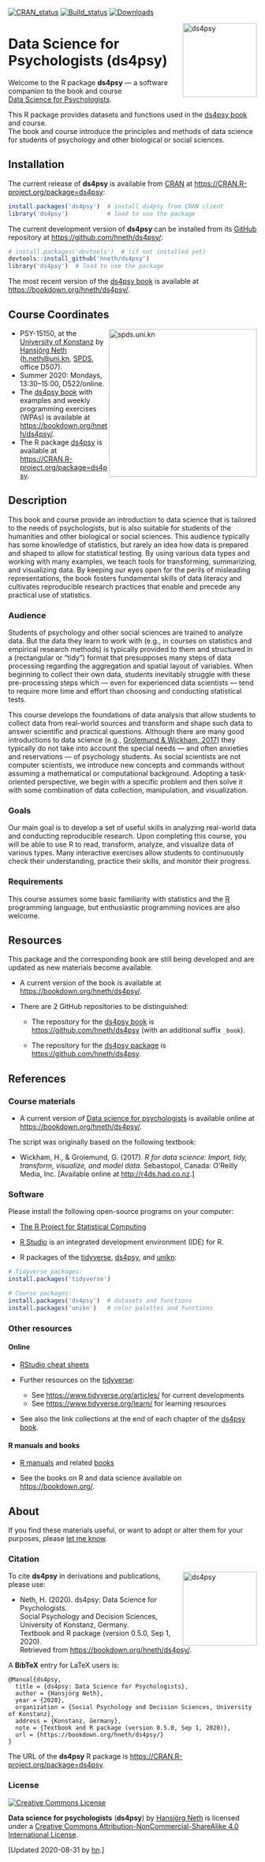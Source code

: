 
<!-- README.md is generated from README.Rmd. Please edit THIS (Rmd) file. -->

<!-- Use status badges: -->

[![CRAN\_status](http://www.r-pkg.org/badges/version/ds4psy)](https://CRAN.R-project.org/package=ds4psy)
[![Build\_status](https://travis-ci.org/hneth/ds4psy.svg?branch=master)](https://travis-ci.org/hneth/ds4psy)
[![Downloads](http://cranlogs.r-pkg.org/badges/ds4psy?color=brightgreen)](http://www.r-pkg.org/pkg/ds4psy)

<!-- Possible status badges:

[![CRAN_status](http://www.r-pkg.org/badges/version/ds4psy)](https://CRAN.R-project.org/package=ds4psy) 
[![Build_status](https://travis-ci.org/hneth/ds4psy.svg?branch=master)](https://travis-ci.org/hneth/ds4psy) 
[![Downloads](http://cranlogs.r-pkg.org/badges/ds4psy?color=brightgreen)](http://www.r-pkg.org/pkg/ds4psy)
[![Downloads](http://cranlogs.r-pkg.org/badges/grand-total/ds4psy?color=brightgreen)](http://www.r-pkg.org/pkg/ds4psy)
[![Rdoc](http://www.rdocumentation.org/badges/version/ds4psy)](http://www.rdocumentation.org/packages/ds4psy)

-->

<!-- ds4psy logo 1: -->

<a href="https://bookdown.org/hneth/ds4psy/">
<img src = "./inst/images/ds4psy.png" alt = "ds4psy" width = "150px" align = "right" style = "width: 150px; float: right; border:11;"/>
</a>

# Data Science for Psychologists (ds4psy)

Welcome to the R package **ds4psy** — a software companion to the book
and course</br> [Data Science for
Psychologists](https://bookdown.org/hneth/ds4psy/).

This R package provides datasets and functions used in the [ds4psy
book](https://bookdown.org/hneth/ds4psy/) and course.  
The book and course introduce the principles and methods of data science
for students of psychology and other biological or social
sciences.

<!-- Description of ds4psy package:  -->

<!-- All datasets and functions required for the examples and exercises of the book "Data Science for Psychologists" (by Hansjoerg Neth, Konstanz University, 2020), available at <https://bookdown.org/hneth/ds4psy/>. The book and course introduce principles and methods of data science to students of psychology and other biological or social sciences.  -->

<!-- The 'ds4psy' package primarily provides datasets, but also functions for data generation and manipulation (e.g., of text and time data) and graphics that are used in the book and its exercises.  -->

<!-- All functions included in 'ds4psy' are designed to be explicit and instructive, rather than elegant or efficient. -->

## Installation

The current release of **ds4psy** is available from
[CRAN](https://CRAN.R-project.org/) at
<https://CRAN.R-project.org/package=ds4psy>:

``` r
install.packages('ds4psy')  # install ds4psy from CRAN client
library('ds4psy')           # load to use the package
```

The current development version of **ds4psy** can be installed from its
[GitHub](https://github.com) repository at
<https://github.com/hneth/ds4psy/>:

``` r
# install.packages('devtools')  # (if not installed yet)
devtools::install_github('hneth/ds4psy')
library('ds4psy')  # load to use the package
```

The most recent version of the [ds4psy
book](https://bookdown.org/hneth/ds4psy/) is available at
<https://bookdown.org/hneth/ds4psy/>.

## Course Coordinates

<!-- uni.kn logo, but link to SPDS: -->

<!-- ![](./inst/images/uniKn_logo.png) -->

<a href="https://www.spds.uni-konstanz.de/">
<img src = "./inst/images/uniKn_logo.png" alt = "spds.uni.kn" width = "300px" align = "right" style = "width: 300px; float: right; border:20;"/>
</a>

  - PSY-15150, at the [University of
    Konstanz](https://www.uni-konstanz.de/) by [Hansjörg
    Neth](https://neth.de/) (<h.neth@uni.kn>,
    [SPDS](https://www.spds.uni-konstanz.de/), office D507).  
  - Summer 2020: Mondays, 13:30–15:00, D522/online.  
  - The [ds4psy book](https://bookdown.org/hneth/ds4psy/) with examples
    and weekly programming exercises (WPAs) is available at
    <https://bookdown.org/hneth/ds4psy/>.  
  - The R package [ds4psy](https://CRAN.R-project.org/package=ds4psy) is
    available at <https://CRAN.R-project.org/package=ds4psy>.

## Description

This book and course provide an introduction to data science that is
tailored to the needs of psychologists, but is also suitable for
students of the humanities and other biological or social sciences. This
audience typically has some knowledge of statistics, but rarely an idea
how data is prepared and shaped to allow for statistical testing. By
using various data types and working with many examples, we teach tools
for transforming, summarizing, and visualizing data. By keeping our eyes
open for the perils of misleading representations, the book fosters
fundamental skills of data literacy and cultivates reproducible research
practices that enable and precede any practical use of statistics.

### Audience

Students of psychology and other social sciences are trained to analyze
data. But the data they learn to work with (e.g., in courses on
statistics and empirical research methods) is typically provided to them
and structured in a (rectangular or “tidy”) format that presupposes many
steps of data processing regarding the aggregation and spatial layout of
variables. When beginning to collect their own data, students inevitably
struggle with these pre-processing steps which — even for experienced
data scientists — tend to require more time and effort than choosing and
conducting statistical tests.

This course develops the foundations of data analysis that allow
students to collect data from real-world sources and transform and shape
such data to answer scientific and practical questions. Although there
are many good introductions to data science (e.g., [Grolemund &
Wickham, 2017](http://r4ds.had.co.nz/)) they typically do not take into
account the special needs — and often anxieties and reservations — of
psychology students. As social scientists are not computer scientists,
we introduce new concepts and commands without assuming a mathematical
or computational background. Adopting a task-oriented perspective, we
begin with a specific problem and then solve it with some combination of
data collection, manipulation, and visualization.

### Goals

Our main goal is to develop a set of useful skills in analyzing
real-world data and conducting reproducible research. Upon completing
this course, you will be able to use R to read, transform, analyze, and
visualize data of various types. Many interactive exercises allow
students to continuously check their understanding, practice their
skills, and monitor their progress.

### Requirements

This course assumes some basic familiarity with statistics and the
[R](https://www.R-project.org/) programming language, but enthusiastic
programming novices are also welcome.

## Resources

This package and the corresponding book are still being developed and
are updated as new materials become available.

  - A current version of the book is available at
    <https://bookdown.org/hneth/ds4psy/>.

  - There are 2 GitHub repositories to be distinguished:
    
      - The repository for the [ds4psy
        book](https://bookdown.org/hneth/ds4psy/) is
        <https://github.com/hneth/ds4psy> (with an additional suffix
        `_book`).
    
      - The repository for the [ds4psy
        package](https://CRAN.R-project.org/package=ds4psy) is
        <https://github.com/hneth/ds4psy>.

<!-- - The current course syllabus and raw versions of all data files used in examples and exercises are available at <http://rpository.com/ds4psy/>. -->

## References

### Course materials

  - A current version of [Data science for
    psychologists](https://bookdown.org/hneth/ds4psy/) is available
    online at  
    <https://bookdown.org/hneth/ds4psy/>.

The script was originally based on the following textbook:

  - Wickham, H., & Grolemund, G. (2017). *R for data science: Import,
    tidy, transform, visualize, and model data.* Sebastopol, Canada:
    O’Reilly Media, Inc. \[Available online at
    <http://r4ds.had.co.nz>.\]

### Software

Please install the following open-source programs on your computer:

  - [The R Project for Statistical
    Computing](https://www.R-project.org/)

  - [R Studio](http://www.rstudio.com/) is an integrated development
    environment (IDE) for R.

  - R packages of the [tidyverse](https://www.tidyverse.org/),
    [ds4psy](https://CRAN.R-project.org/package=ds4psy), and
    [unikn](https://CRAN.R-project.org/package=unikn):

<!-- end list -->

``` r
# Tidyverse packages: 
install.packages('tidyverse')

# Course packages: 
install.packages('ds4psy')  # datasets and functions
install.packages('unikn')   # color palettes and functions
```

### Other resources

<!-- #### Course essentials and exercises (WPAs) -->

<!-- Table with links: -->

<!-- All [ds4psy](http://rpository.com/ds4psy/) essentials (from) previous courses):  -->

<!--
Nr. | Topic       |
---:|:------------| 
0.  | [Syllabus](http://rpository.com/ds4psy/) | 
1.  | [Basic R concepts and commands](http://rpository.com/ds4psy/essentials/basics.html) | 
2.  | [Visualizing data](http://rpository.com/ds4psy/essentials/visualize.html) | 
3.  | [Transforming data](http://rpository.com/ds4psy/essentials/transform.html) |
4.  | [Exploring data (EDA)](http://rpository.com/ds4psy/essentials/explore.html) | 
5.  | [Tibbles](http://rpository.com/ds4psy/essentials/tibbles.html) |
6.  | [Importing data](http://rpository.com/ds4psy/essentials/import.html) |
7.  | [Tidying data](http://rpository.com/ds4psy/essentials/tidy.html) |
8.  | [Joining data](http://rpository.com/ds4psy/essentials/join.html) |
9.  | [Functions](http://rpository.com/ds4psy/essentials/function.html) |
10. | [Iteration](http://rpository.com/ds4psy/essentials/iteration.html) |
+.  | [Datasets](http://rpository.com/ds4psy/essentials/datasets.html) | 
-->

#### Online

  - [RStudio cheat
    sheets](https://www.rstudio.com/resources/cheatsheets/)

  - Further resources on the [tidyverse](https://www.tidyverse.org/):
    
      - See <https://www.tidyverse.org/articles/> for current
        developments
      - See <https://www.tidyverse.org/learn/> for learning resources

  - See also the link collections at the end of each chapter of the
    [ds4psy book](https://bookdown.org/hneth/ds4psy/).

#### R manuals and books

  - [R manuals](https://cran.r-project.org/manuals.html) and related
    [books](https://www.r-project.org/doc/bib/R-books.html)

  - See the books on R and data science available on
    <https://bookdown.org/>.

<!-- - Zumel, N., & Mount, J. (2014). _Practical data science with R_. Greenwich, CT: Manning Publications. -->

## About

If you find these materials useful, or want to adopt or alter them for
your purposes, please [let me
know](https://www.spds.uni-konstanz.de/hans-neth).

### Citation

<!-- ds4psy logo: -->

<a href="https://bookdown.org/hneth/ds4psy/">
<img src = "./inst/images/ds4psy.png" alt = "ds4psy" width = "150px" align = "right" style = "width: 150px; float: right; border:11;"/>
</a>

To cite **ds4psy** in derivations and publications, please use:

  - Neth, H. (2020). ds4psy: Data Science for Psychologists.  
    Social Psychology and Decision Sciences, University of Konstanz,
    Germany.  
    Textbook and R package (version 0.5.0, Sep 1, 2020).  
    Retrieved from <https://bookdown.org/hneth/ds4psy/>.

A **BibTeX** entry for LaTeX users is:

``` text
@Manual{ds4psy,
  title = {ds4psy: Data Science for Psychologists},
  author = {Hansjörg Neth},
  year = {2020},
  organization = {Social Psychology and Decision Sciences, University of Konstanz},
  address = {Konstanz, Germany},
  note = {Textbook and R package (version 0.5.0, Sep 1, 2020)},
  url = {https://bookdown.org/hneth/ds4psy/} 
}
```

The URL of the **ds4psy** R package is
<https://CRAN.R-project.org/package=ds4psy>.

### License

<!-- (a) Use online image: -->

<a rel="license" href="http://creativecommons.org/licenses/by-nc-sa/4.0/"><img alt="Creative Commons License" style="border-width:0" src="https://i.creativecommons.org/l/by-nc-sa/4.0/88x31.png" /></a>

<!-- (b) Use local image: -->

<!-- <a rel="license" href="http://creativecommons.org/licenses/by-nc-sa/4.0/"><img alt="Creative Commons License" style="border-width:0" src = "./images/CC_BY_NC_SA.png" /></a> -->

<!-- License text:  -->

<span xmlns:dct="http://purl.org/dc/terms/" data-property="dct:title">**Data
science for psychologists** (**ds4psy**)</span> by
<a xmlns:cc="http://creativecommons.org/ns#" href="https://neth.de" property="cc:attributionName" rel="cc:attributionURL">Hansjörg
Neth</a> is licensed under a
<a rel="license" href="http://creativecommons.org/licenses/by-nc-sa/4.0/">Creative
Commons Attribution-NonCommercial-ShareAlike 4.0 International
License</a>.

<!-- Update: -->

\[Updated 2020-08-31 by [hn](https://neth.de).\]

<!-- eof. -->
